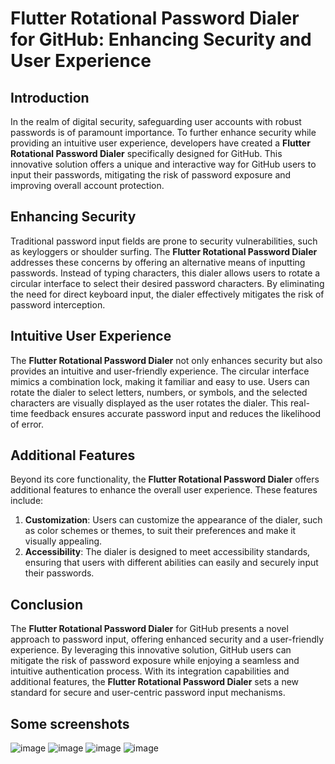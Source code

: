 # Flutter Rotational Password Dialer for GitHub: Enhancing Security and User Experience

## Introduction
In the realm of digital security, safeguarding user accounts with robust passwords is of paramount importance. To further enhance security while providing an intuitive user experience, developers have created a **Flutter Rotational Password Dialer** specifically designed for GitHub. This innovative solution offers a unique and interactive way for GitHub users to input their passwords, mitigating the risk of password exposure and improving overall account protection.

## Enhancing Security
Traditional password input fields are prone to security vulnerabilities, such as keyloggers or shoulder surfing. The **Flutter Rotational Password Dialer** addresses these concerns by offering an alternative means of inputting passwords. Instead of typing characters, this dialer allows users to rotate a circular interface to select their desired password characters. By eliminating the need for direct keyboard input, the dialer effectively mitigates the risk of password interception.

## Intuitive User Experience
The **Flutter Rotational Password Dialer** not only enhances security but also provides an intuitive and user-friendly experience. The circular interface mimics a combination lock, making it familiar and easy to use. Users can rotate the dialer to select letters, numbers, or symbols, and the selected characters are visually displayed as the user rotates the dialer. This real-time feedback ensures accurate password input and reduces the likelihood of error.

## Additional Features
Beyond its core functionality, the **Flutter Rotational Password Dialer** offers additional features to enhance the overall user experience. These features include:

1. **Customization**: Users can customize the appearance of the dialer, such as color schemes or themes, to suit their preferences and make it visually appealing.
3. **Accessibility**: The dialer is designed to meet accessibility standards, ensuring that users with different abilities can easily and securely input their passwords.

## Conclusion
The **Flutter Rotational Password Dialer** for GitHub presents a novel approach to password input, offering enhanced security and a user-friendly experience. By leveraging this innovative solution, GitHub users can mitigate the risk of password exposure while enjoying a seamless and intuitive authentication process. With its integration capabilities and additional features, the **Flutter Rotational Password Dialer** sets a new standard for secure and user-centric password input mechanisms.

## Some screenshots
![image](https://github.com/abbasnazari-0/flutter_rotational_dialer/assets/49541849/549de0a0-836d-42fe-8b3f-34356f87b6c2) ![image](https://github.com/abbasnazari-0/flutter_rotational_dialer/assets/49541849/2371295b-a568-47ad-9d23-d43d3ce56abe) ![image](https://github.com/abbasnazari-0/flutter_rotational_dialer/assets/49541849/24724bb3-7616-41cb-9b65-d12c7897ec26) ![image](https://github.com/abbasnazari-0/flutter_rotational_dialer/assets/49541849/4ed314e8-9917-436e-b504-660633603bf2)



